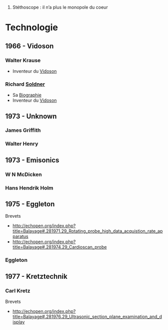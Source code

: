 1.  Stéthoscope : il n’a plus le monopole du coeur

Technologie
===========

1966 - Vidoson
--------------

### Walter Krause

-   Inventeur du [Vidoson](Vidoson "wikilink")

### Richard [ Soldner ](Inventeurs#Richard_Soldner "wikilink")

-   Sa [ Biographie](Soldner "wikilink")
-   Inventeur du [Vidoson](Vidoson "wikilink")

1973 - Unknown
--------------

### James Griffith

### Walter Henry

1973 - Emisonics
----------------

### W N McDicken

### Hans Hendrik Holm

1975 - Eggleton
---------------

Brevets

-   <http://echopen.org/index.php?title=Balayage#.281971.29_Rotating_probe_high_data_acquistion_rate_apparatus>
-   <http://echopen.org/index.php?title=Balayage#.281974.29_Cardioscan_probe>

### Eggleton

1977 - Kretztechnik
-------------------

### Carl Kretz

Brevets

-   <http://echopen.org/index.php?title=Balayage#.281976.29_Ultrasonic_section_plane_examination_and_display>
